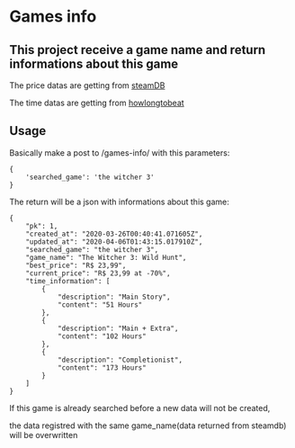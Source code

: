 # Games info
## This project receive a game name and return informations about this game 

The price datas are getting from [steamDB](https://steamdb.info/)

The time datas are getting from [howlongtobeat](https://howlongtobeat.com/)

## Usage

Basically make a post to /games-info/ with this parameters:

```
{
    'searched_game': 'the witcher 3'
}
```

The return will be a json with informations about this game:
```
{
    "pk": 1,
    "created_at": "2020-03-26T00:40:41.071605Z",
    "updated_at": "2020-04-06T01:43:15.017910Z",
    "searched_game": "the witcher 3",
    "game_name": "The Witcher 3: Wild Hunt",
    "best_price": "R$ 23,99",
    "current_price": "R$ 23,99 at -70%",
    "time_information": [
        {
            "description": "Main Story",
            "content": "51 Hours"
        },
        {
            "description": "Main + Extra",
            "content": "102 Hours"
        },
        {
            "description": "Completionist",
            "content": "173 Hours"
        }
    ]
}
```

If this game is already searched before a new data will not be created,

the data registred with the same game_name(data returned from steamdb) will be overwritten
